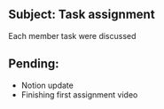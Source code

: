 ## Subject: Task assignment

 Each member task were discussed

## Pending:

 + Notion update
 + Finishing first assignment video